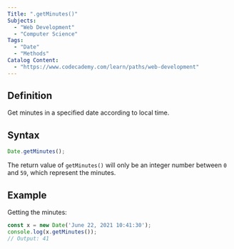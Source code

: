 ```yaml
---
Title: ".getMinutes()"
Subjects:
  - "Web Development"
  - "Computer Science"
Tags:
  - "Date"
  - "Methods"
Catalog Content:
  - "https://www.codecademy.com/learn/paths/web-development"
---
```


## Definition

Get minutes in a specified date according to local time.

## Syntax

```js
Date.getMinutes();
```

The return value of `getMinutes()` will only be an integer number between `0` and `59`, which represent the minutes.

## Example

Getting the minutes:

```js
const x = new Date('June 22, 2021 10:41:30');
console.log(x.getMinutes());
// Output: 41
```
